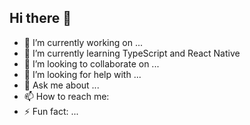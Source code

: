 ## Hi there 👋


- 🔭 I’m currently working on ...
- 🌱 I’m currently learning TypeScript and React Native
- 👯 I’m looking to collaborate on ...
- 🤔 I’m looking for help with ...
- 💬 Ask me about ...
- 📫 How to reach me: 
- ⚡ Fun fact: ...
